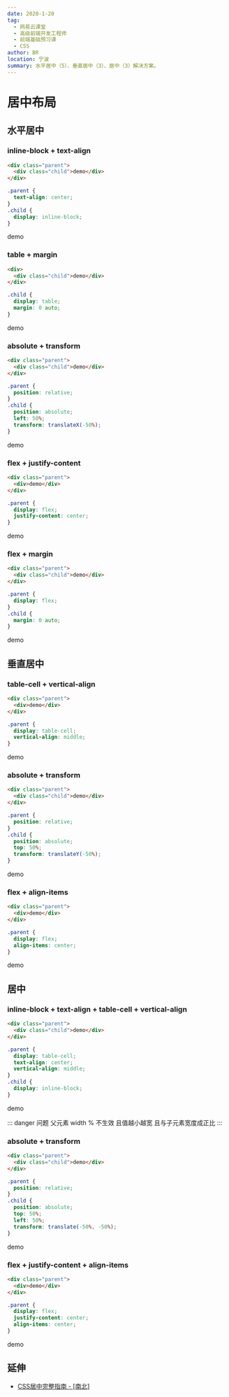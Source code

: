 ```yaml
---
date: 2020-1-20
tag: 
  - 网易云课堂
  - 高级前端开发工程师
  - 前端基础预习课
  - CSS
author: BR
location: 宁波
summary: 水平居中（5）、垂直居中（3）、居中（3）解决方案。
---
```


# 居中布局

## 水平居中

### inline-block + text-align

```html
<div class="parent">
  <div class="child">demo</div>
</div>
```

```css
.parent {
  text-align: center;
}
.child {
  display: inline-block;
}
```

<div class="netease_senior-fe_introductory_center-align">
  <div class="horizontal_demo inline-block_text-align parent">
    <div class="child">demo</div>
  </div>
</div>

### table + margin

```html
<div>
  <div class="child">demo</div>
</div>
```

```css
.child {
  display: table;
  margin: 0 auto;
}
```

<div class="netease_senior-fe_introductory_center-align">
  <div class="horizontal_demo table_margin parent">
    <div class="child">demo</div>
  </div>
</div>

### absolute + transform

```html
<div class="parent">
  <div class="child">demo</div>
</div>
```

```css
.parent {
  position: relative;
}
.child {
  position: absolute;
  left: 50%;
  transform: translateX(-50%);
}
```

<div class="netease_senior-fe_introductory_center-align">
  <div class="horizontal_demo absolute_transform parent">
    <div class="child">demo</div>
  </div>
</div>

### flex + justify-content

```html
<div class="parent">
  <div>demo</div>
</div>
```

```css
.parent {
  display: flex;
  justify-content: center;
}
```

<div class="netease_senior-fe_introductory_center-align">
  <div class="horizontal_demo flex_justify-content parent">
    <div class="child">demo</div>
  </div>
</div>

### flex + margin

```html
<div class="parent">
  <div class="child">demo</div>
</div>
```

```css
.parent {
  display: flex;
}
.child {
  margin: 0 auto;
}
```

<div class="netease_senior-fe_introductory_center-align">
  <div class="horizontal_demo flex_margin parent">
    <div class="child">demo</div>
  </div>
</div>

## 垂直居中

### table-cell + vertical-align

```html
<div class="parent">
  <div>demo</div>
</div>
```

```css
.parent {
  display: table-cell;
  vertical-align: middle;
}
```

<div class="netease_senior-fe_introductory_center-align">
  <div class="vertical_demo">
    <div class="table-cell_vertical-align parent">
      <div class="child">demo</div>
    </div>
  </div>
</div>

### absolute + transform

```html
<div class="parent">
  <div class="child">demo</div>
</div>
```

```css
.parent {
  position: relative;
}
.child {
  position: absolute;
  top: 50%;
  transform: translateY(-50%);
}
```

<div class="netease_senior-fe_introductory_center-align">
  <div class="vertical_demo">
    <div class="absolute_transform parent">
      <div class="child">demo</div>
    </div>
  </div>
</div>

### flex + align-items

```html
<div class="parent">
  <div>demo</div>
</div>
```

```css
.parent {
  display: flex;
  align-items: center;
}
```

<div class="netease_senior-fe_introductory_center-align">
  <div class="vertical_demo">
    <div class="flex_align-items parent">
      <div class="child">demo</div>
    </div>
  </div>
</div>

## 居中

### inline-block + text-align + table-cell + vertical-align

```html
<div class="parent">
  <div class="child">demo</div>
</div>
```

```css
.parent {
  display: table-cell;
  text-align: center;
  vertical-align: middle;
}
.child {
  display: inline-block;
}
```

<div class="netease_senior-fe_introductory_center-align">
  <div class="center_demo inline-block_text-align_table-cell_vertical-align parent">
    <div class="child">demo</div>
  </div>
</div>

::: danger 问题
父元素 width % 不生效 且值越小越宽 且与子元素宽度成正比
:::

### absolute + transform

```html
<div class="parent">
  <div class="child">demo</div>
</div>
```

```css
.parent {
  position: relative;
}
.child {
  position: absolute;
  top: 50%;
  left: 50%;
  transform: translate(-50%, -50%);
}
```

<div class="netease_senior-fe_introductory_center-align">
  <div class="center_demo absolute_transform parent">
    <div class="child">demo</div>
  </div>
</div>

### flex + justify-content + align-items

```html
<div class="parent">
  <div>demo</div>
</div>
```

```css
.parent {
  display: flex;
  justify-content: center;
  align-items: center;
}
```

<div class="netease_senior-fe_introductory_center-align">
  <div class="center_demo flex_justify-content_align-items parent">
    <div class="child">demo</div>
  </div>
</div>

## 延伸

* [CSS居中完整指南 - [南北]](https://www.w3cplus.com/css/centering-css-complete-guide.html)